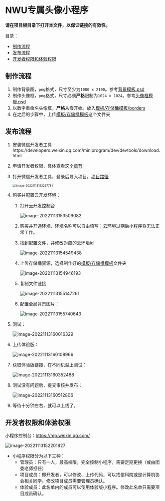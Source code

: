 # NWU专属头像小程序

**请在项目根目录下打开本文件，以保证链接的有效性。**

目录：

- [制作流程](#制作流程)
- [发布流程](#发布流程)
- [开发者权限和体验权限](#开发者权限和体验权限)

## 制作流程

1. 制作背景图，`png`格式，尺寸至少为`1080 x 2100`。参考[背景模板.psd](模板/背景模板.psd)
2. 制作头像框，`png`格式，尺寸必须**严格**限制为`1024 x 1024`。参考[头像框模板.psd](模板/头像框模板.psd)
3. 以数字重命名头像框，**严格**从零开始。放入[模板/存储桶模板/borders](模板/存储桶模板/borders)
4. 在之后的步骤中，上传[模板/存储桶模板](模板/存储桶模板)这个文件夹

## 发布流程

1. 安装微信开发者工具https://developers.weixin.qq.com/miniprogram/dev/devtools/download.html

2. 申请开发者权限，具体查看[这个章节](#开发者权限和体验权限)

3. 打开微信开发者工具，登录后导入项目。[项目路径](小程序)

   <img src="assets\image-20221113153257781.png" alt="image-20221113153257781" style="zoom: 67%;" />

4. 购买并配置云开发环境：

   1. 打开云开发控制台

      ![image-20221113153509082](assets\image-20221113153509082.png)

   2. 购买并开通环境，环境名称可以自由填写；云环境过期后小程序将无法正常工作。

   3. 找到配置文件，并修改对应的云环境id

      ![image-20221113154549438](assets\image-20221113154549438.png)

   4. 上传存储桶资源，选择制作好的[模板/存储桶模板](模板/存储桶模板)文件夹

      ![image-20221113154946193](assets\image-20221113154946193.png)

   5. 复制文件链接

      ![image-20221113155147261](assets\image-20221113155147261.png)

   6. 配置全局背景图片：

      ![image-20221113155740643](assets\image-20221113155740643.png)

5. 测试：

   ![image-20221113160016329](assets\image-20221113160016329.png)

6. 上传体验版：

   ![image-20221113160108966](assets\image-20221113160108966.png)

7. 获取体验版链接，在不同机型上测试：

   ![image-20221113160352488](assets\image-20221113160352488.png)

8. 测试没有问题后，提交审核并发布：

   ![image-20221113160512806](assets\image-20221113160512806-1668326724887-1.png)

9. 等待十分钟左右，就可以上线了。

## 开发者权限和体验权限

小程序控制台：https://mp.weixin.qq.com/

![image-20221113152201827](assets\image-20221113152201827.png)

- 小程序权限分为以下三种：
  - 管理员：只有一人，最高权限，完全控制小程序，需要定期更换（或由团委老师担任）
  - 项目成员：即开发者，可以修改、上传代码，可以找信科院或是计算机协会相关同学。修改项目成员需要管理员确认。
  - 体验成员：此名单内的成员可以使用体验版小程序。修改此名单只需要项目成员确认。